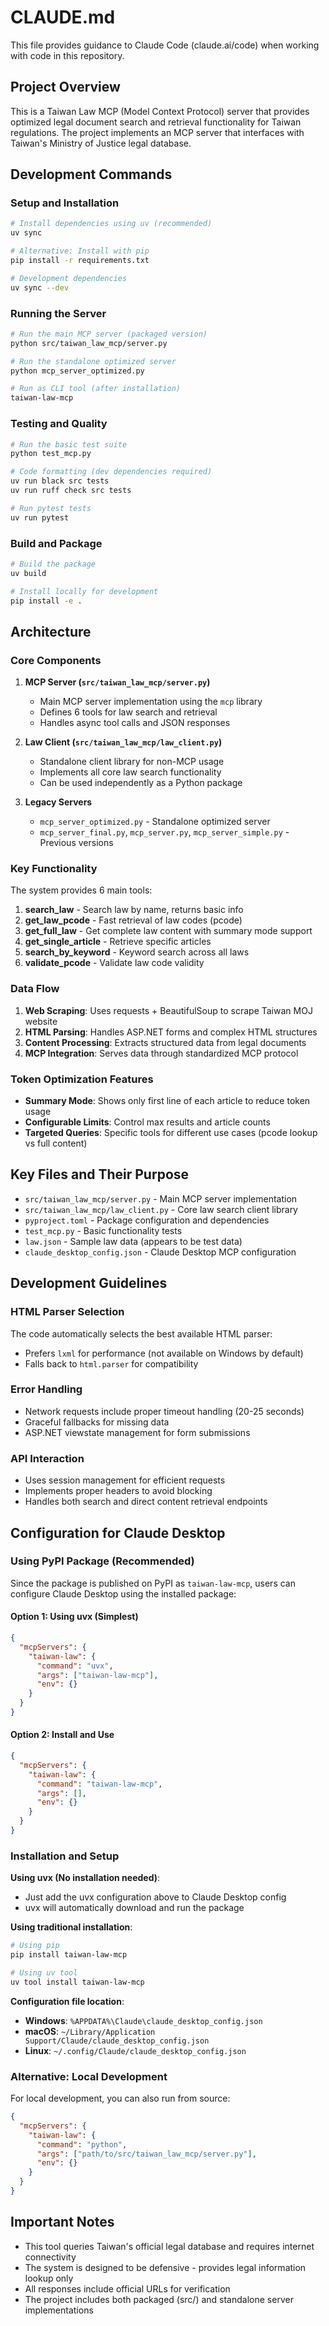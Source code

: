 # CLAUDE.md

This file provides guidance to Claude Code (claude.ai/code) when working with code in this repository.

## Project Overview

This is a Taiwan Law MCP (Model Context Protocol) server that provides optimized legal document search and retrieval functionality for Taiwan regulations. The project implements an MCP server that interfaces with Taiwan's Ministry of Justice legal database.

## Development Commands

### Setup and Installation
```bash
# Install dependencies using uv (recommended)
uv sync

# Alternative: Install with pip
pip install -r requirements.txt

# Development dependencies
uv sync --dev
```

### Running the Server
```bash
# Run the main MCP server (packaged version)
python src/taiwan_law_mcp/server.py

# Run the standalone optimized server
python mcp_server_optimized.py

# Run as CLI tool (after installation)
taiwan-law-mcp
```

### Testing and Quality
```bash
# Run the basic test suite
python test_mcp.py

# Code formatting (dev dependencies required)
uv run black src tests
uv run ruff check src tests

# Run pytest tests
uv run pytest
```

### Build and Package
```bash
# Build the package
uv build

# Install locally for development
pip install -e .
```

## Architecture

### Core Components

1. **MCP Server (`src/taiwan_law_mcp/server.py`)**
   - Main MCP server implementation using the `mcp` library
   - Defines 6 tools for law search and retrieval
   - Handles async tool calls and JSON responses

2. **Law Client (`src/taiwan_law_mcp/law_client.py`)**
   - Standalone client library for non-MCP usage
   - Implements all core law search functionality
   - Can be used independently as a Python package

3. **Legacy Servers**
   - `mcp_server_optimized.py` - Standalone optimized server
   - `mcp_server_final.py`, `mcp_server.py`, `mcp_server_simple.py` - Previous versions

### Key Functionality

The system provides 6 main tools:

1. **search_law** - Search law by name, returns basic info
2. **get_law_pcode** - Fast retrieval of law codes (pcode)
3. **get_full_law** - Get complete law content with summary mode support
4. **get_single_article** - Retrieve specific articles
5. **search_by_keyword** - Keyword search across all laws
6. **validate_pcode** - Validate law code validity

### Data Flow

1. **Web Scraping**: Uses requests + BeautifulSoup to scrape Taiwan MOJ website
2. **HTML Parsing**: Handles ASP.NET forms and complex HTML structures
3. **Content Processing**: Extracts structured data from legal documents
4. **MCP Integration**: Serves data through standardized MCP protocol

### Token Optimization Features

- **Summary Mode**: Shows only first line of each article to reduce token usage
- **Configurable Limits**: Control max results and article counts
- **Targeted Queries**: Specific tools for different use cases (pcode lookup vs full content)

## Key Files and Their Purpose

- `src/taiwan_law_mcp/server.py` - Main MCP server implementation
- `src/taiwan_law_mcp/law_client.py` - Core law search client library
- `pyproject.toml` - Package configuration and dependencies
- `test_mcp.py` - Basic functionality tests
- `law.json` - Sample law data (appears to be test data)
- `claude_desktop_config.json` - Claude Desktop MCP configuration

## Development Guidelines

### HTML Parser Selection
The code automatically selects the best available HTML parser:
- Prefers `lxml` for performance (not available on Windows by default)
- Falls back to `html.parser` for compatibility

### Error Handling
- Network requests include proper timeout handling (20-25 seconds)
- Graceful fallbacks for missing data
- ASP.NET viewstate management for form submissions

### API Interaction
- Uses session management for efficient requests
- Implements proper headers to avoid blocking
- Handles both search and direct content retrieval endpoints

## Configuration for Claude Desktop

### Using PyPI Package (Recommended)

Since the package is published on PyPI as `taiwan-law-mcp`, users can configure Claude Desktop using the installed package:

#### Option 1: Using uvx (Simplest)
```json
{
  "mcpServers": {
    "taiwan-law": {
      "command": "uvx",
      "args": ["taiwan-law-mcp"],
      "env": {}
    }
  }
}
```

#### Option 2: Install and Use
```json
{
  "mcpServers": {
    "taiwan-law": {
      "command": "taiwan-law-mcp",
      "args": [],
      "env": {}
    }
  }
}
```

### Installation and Setup

**Using uvx (No installation needed)**:
- Just add the uvx configuration above to Claude Desktop config
- uvx will automatically download and run the package

**Using traditional installation**:
```bash
# Using pip
pip install taiwan-law-mcp

# Using uv tool
uv tool install taiwan-law-mcp
```

**Configuration file location**:
   - **Windows**: `%APPDATA%\Claude\claude_desktop_config.json`
   - **macOS**: `~/Library/Application Support/Claude/claude_desktop_config.json`
   - **Linux**: `~/.config/Claude/claude_desktop_config.json`

### Alternative: Local Development

For local development, you can also run from source:
```json
{
  "mcpServers": {
    "taiwan-law": {
      "command": "python",
      "args": ["path/to/src/taiwan_law_mcp/server.py"],
      "env": {}
    }
  }
}
```

## Important Notes

- This tool queries Taiwan's official legal database and requires internet connectivity
- The system is designed to be defensive - provides legal information lookup only
- All responses include official URLs for verification
- The project includes both packaged (src/) and standalone server implementations